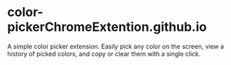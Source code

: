 # color-pickerChromeExtention.github.io
A simple color picker extension. Easily pick any color on the screen, view a history of picked colors, and copy or clear them with a single click.
